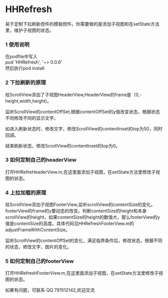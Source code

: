 # HHRefresh
易于定制下拉刷新控件的模板控件。你需要做的是添加子视图和在setState方法里，维护子视图的状态。

### 1 使用说明
在podfile中写入    <br/>
pod 'HHRefresh', '~> 0.0.6'  <br/>
然后执行pod install  

### 2 下拉刷新的原理
给ScrollView添加了子视图HeaderView,HeaderView的frame是（0,-height,width,height)。<br/>

监听ScrollView的contentOffSet,根据contentOffSet的y值改变状态，根据状态不同修改不同的显示文字。<br/>

如进入刷新状态时，修改文字，修改ScrollView的contentInset的top为50，同时回调。<br/>

结束刷新状态，修改ScrollView的contentInset的top为0。

### 3 如何定制自己的headerView

打开HHRefreHeaderView.m,在这里面添加子视图，在setState方法里修改子视图的状态。

### 4 上拉加载的原理


给ScrollView添加子视图FooterView,监听scrollView的contentSize的变化。footerView的frame的y要动态的改变。判断contentSize的height和本身scrollView的height，如果contentSize的height的数值大，那么footerView的y值是contentSize的高度。具体代码见HHRefreshFooterView.m的adjustFrameWithContentSize。

监听ScrollView的contentOffSet的变化，满足临界条件后，修改状态，根据不同的状态，修改文字，图片的变化。

### 5 如何定制自己的footerView
打开HHRefreshFooterView.m,在这里面添加子视图，在setState方法里修改子视图的状态。


如果有问题，可联系 QQ 791512142,欢迎交流